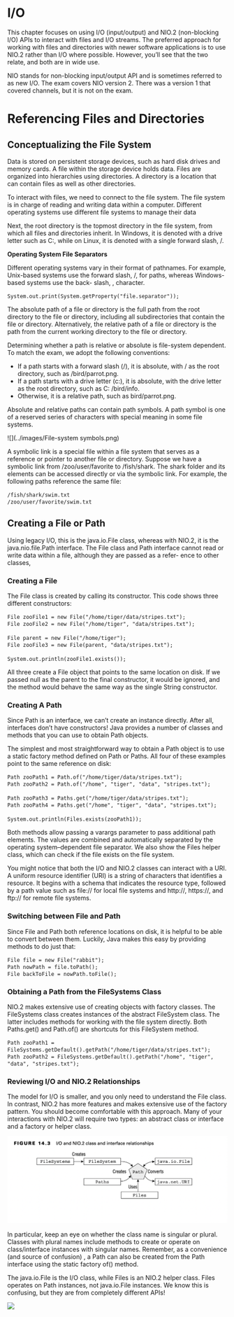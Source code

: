 # I/O

This chapter focuses on using I/O (input/output) and NIO.2 (non-blocking I/O) APIs to interact with files and I/O
streams. The preferred approach for working with files and directories with newer software applications is to use
NIO.2 rather than I/O where possible. However, you’ll see that the two relate, and both are in wide use.

NIO stands for non-blocking input/output API and is sometimes referred to as new I/O. The exam covers NIO version 2.
There was a version 1 that covered channels, but it is not on the exam.

# Referencing Files and Directories

## Conceptualizing the File System

Data is stored on persistent storage devices, such as hard disk drives and memory cards. A file within the storage
device holds data. Files are organized into hierarchies using directories. A directory is a location that can contain
files as well as other directories.

To interact with files, we need to connect to the file system. The file system is in charge of reading and writing data
within a computer. Different operating systems use different file systems to manage their data

Next, the root directory is the topmost directory in the file system, from which all files and directories inherit. In
Windows, it is denoted with a drive letter such as C:\, while on Linux, it is denoted with a single forward slash, /.

**Operating System File Separators**

Different operating systems vary in their format of pathnames. For example, Unix-based systems use the forward slash, /,
for paths, whereas Windows-based systems use the back- slash, \, character.

    System.out.print(System.getProperty("file.separator"));

The absolute path of a file or directory is the full path from the root directory to the file or directory, including
all subdirectories that contain the file or directory. Alternatively, the relative path of a file or directory is the
path from the current working directory to the file or directory.

Determining whether a path is relative or absolute is file-system dependent. To match the exam, we adopt the following
conventions:

- If a path starts with a forward slash (/), it is absolute, with / as the root directory, such as /bird/parrot.png.
- If a path starts with a drive letter (c:), it is absolute, with the drive letter as the root directory, such as C:
  /bird/info.
- Otherwise, it is a relative path, such as bird/parrot.png.

Absolute and relative paths can contain path symbols. A path symbol is one of a reserved series of characters with
special meaning in some file systems.

![](../images/File-system symbols.png)

A symbolic link is a special file within a file system that serves as a reference or pointer to another file or
directory. Suppose we have a symbolic link from /zoo/user/favorite to /fish/shark. The shark folder and its elements can
be accessed directly or via the symbolic link. For example, the following paths reference the same file:

    /fish/shark/swim.txt 
    /zoo/user/favorite/swim.txt

## Creating a File or Path

Using legacy I/O, this is the java.io.File class, whereas with NIO.2, it is the java.nio.file.Path interface. The File
class and Path interface cannot read or write data within a file, although they are passed as a refer- ence to other
classes,

### Creating a File

The File class is created by calling its constructor. This code shows three different constructors:

    File zooFile1 = new File("/home/tiger/data/stripes.txt");
    File zooFile2 = new File("/home/tiger", "data/stripes.txt");

    File parent = new File("/home/tiger");
    File zooFile3 = new File(parent, "data/stripes.txt");

    System.out.println(zooFile1.exists());

All three create a File object that points to the same location on disk. If we passed null as the parent to the final
constructor, it would be ignored, and the method would behave the same way as the single String constructor.

### Creating A Path

Since Path is an interface, we can’t create an instance directly. After all, interfaces don’t have constructors! Java
provides a number of classes and methods that you can use to obtain Path objects.

The simplest and most straightforward way to obtain a Path object is to use a static factory method defined on Path or
Paths. All four of these examples point to the same reference on disk:

    Path zooPath1 = Path.of("/home/tiger/data/stripes.txt");
    Path zooPath2 = Path.of("/home", "tiger", "data", "stripes.txt");

    Path zooPath3 = Paths.get("/home/tiger/data/stripes.txt");
    Path zooPath4 = Paths.get("/home", "tiger", "data", "stripes.txt");
    
    System.out.println(Files.exists(zooPath1));

Both methods allow passing a varargs parameter to pass additional path elements. The values are combined and
automatically separated by the operating system–dependent file separator. We also show the Files helper class, which can
check if the file exists on the file system.

You might notice that both the I/O and NIO.2 classes can interact with a URI. A uniform resource identifier (URI) is a
string of characters that identifies a resource. It begins with a schema that indicates the resource type, followed by a
path value such as file:// for local file systems and http://, https://, and ftp:// for remote file systems.

### Switching between File and Path

Since File and Path both reference locations on disk, it is helpful to be able to convert between them. Luckily, Java
makes this easy by providing methods to do just that:

    File file = new File("rabbit"); 
    Path nowPath = file.toPath();
    File backToFile = nowPath.toFile();

### Obtaining a Path from the FileSystems Class

NIO.2 makes extensive use of creating objects with factory classes. The FileSystems class creates instances of the
abstract FileSystem class. The latter includes methods for working with the file system directly. Both Paths.get() and
Path.of() are shortcuts for this FileSystem method.

    Path zooPath1 = FileSystems.getDefault().getPath("/home/tiger/data/stripes.txt");
    Path zooPath2 = FileSystems.getDefault().getPath("/home", "tiger", "data", "stripes.txt");

### Reviewing I/O and NIO.2 Relationships

The model for I/O is smaller, and you only need to understand the File class. In contrast, NIO.2 has more features and
makes extensive use of the factory pattern. You should become comfortable with this approach. Many of your interactions
with NIO.2 will require two types: an abstract class or interface and a factory or helper class.

![](../images/IO-and-NIO2-class-and-interface-relationships.png)

In particular, keep an eye on whether the class name is singular or plural. Classes with plural names include methods to
create or operate on class/interface instances with singular names. Remember, as a convenience (and source of confusion)
, a Path can also be created from the Path interface using the static factory of() method.

The java.io.File is the I/O class, while Files is an NIO.2 helper class. Files operates on Path instances, not
java.io.File instances. We know this is confusing, but they are from completely different APIs!

![](referencingfilesanddirectories/Options-for-creating-File-and-Path.png)

